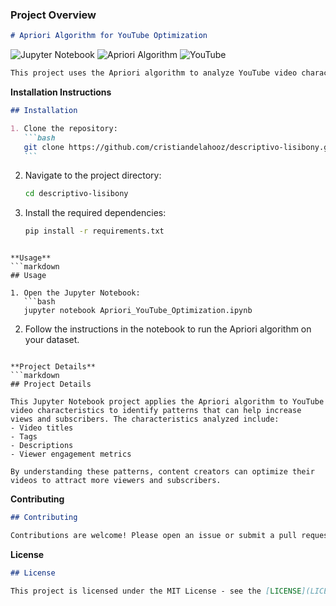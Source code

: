 ### **Project Overview**

```markdown
# Apriori Algorithm for YouTube Optimization
```

![Jupyter Notebook](https://img.shields.io/badge/Jupyter-Notebook-orange?style=flat&logo=jupyter)
![Apriori Algorithm](https://img.shields.io/badge/Algorithm-Apriori-blue?style=flat)
![YouTube](https://img.shields.io/badge/YouTube-Optimization-red?style=flat&logo=youtube)

```markdown
This project uses the Apriori algorithm to analyze YouTube video characteristics and derive insights for increasing views and subscribers.
```

**Installation Instructions**

````markdown
## Installation

1. Clone the repository:
   ```bash
   git clone https://github.com/cristiandelahooz/descriptivo-lisibony.git
   ```
````

2. Navigate to the project directory:

   ```bash
   cd descriptivo-lisibony
   ```

3. Install the required dependencies:
   ```bash
   pip install -r requirements.txt
   ```

````

**Usage**
```markdown
## Usage

1. Open the Jupyter Notebook:
   ```bash
   jupyter notebook Apriori_YouTube_Optimization.ipynb
````

2. Follow the instructions in the notebook to run the Apriori algorithm on your dataset.

````

**Project Details**
```markdown
## Project Details

This Jupyter Notebook project applies the Apriori algorithm to YouTube video characteristics to identify patterns that can help increase views and subscribers. The characteristics analyzed include:
- Video titles
- Tags
- Descriptions
- Viewer engagement metrics

By understanding these patterns, content creators can optimize their videos to attract more viewers and subscribers.
````

**Contributing**

```markdown
## Contributing

Contributions are welcome! Please open an issue or submit a pull request for any improvements or additional features.
```

**License**

```markdown
## License

This project is licensed under the MIT License - see the [LICENSE](LICENSE) file for details.
```
